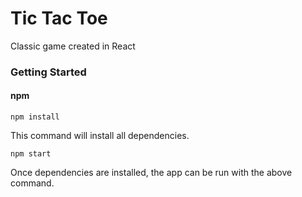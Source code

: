 # Tic Tac Toe
 
Classic game created in React

### Getting Started

#### npm

```shell
npm install
```

This command will install all dependencies.

```shell
npm start
```

Once dependencies are installed, the app can be run with the above command.